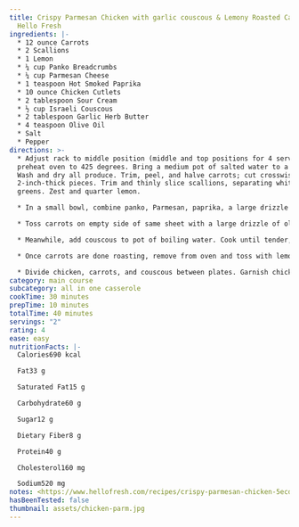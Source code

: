 ```yaml
---
title: Crispy Parmesan Chicken with garlic couscous & Lemony Roasted Carrots
  Hello Fresh
ingredients: |-
  * 12 ounce Carrots
  * 2 Scallions
  * 1 Lemon
  * ¼ cup Panko Breadcrumbs
  * ¼ cup Parmesan Cheese
  * 1 teaspoon Hot Smoked Paprika
  * 10 ounce Chicken Cutlets
  * 2 tablespoon Sour Cream
  * ½ cup Israeli Couscous
  * 2 tablespoon Garlic Herb Butter
  * 4 teaspoon Olive Oil
  * Salt
  * Pepper
directions: >-
  * Adjust rack to middle position (middle and top positions for 4 servings) and
  preheat oven to 425 degrees. Bring a medium pot of salted water to a boil.
  Wash and dry all produce. Trim, peel, and halve carrots; cut crosswise into
  2-inch-thick pieces. Trim and thinly slice scallions, separating whites from
  greens. Zest and quarter lemon.

  * In a small bowl, combine panko, Parmesan, paprika, a large drizzle of olive oil, and a pinch of salt and pepper. Pat chicken dry with paper towels; season all over with salt and pepper. Place on one side of a baking sheet (for 4 servings, spread out across entire sheet). Spread tops of chicken with sour cream. Mound with panko mixture, pressing to adhere (no need to coat the undersides).

  * Toss carrots on empty side of same sheet with a large drizzle of olive oil, salt, and pepper. (For 4 servings, toss carrots on a second sheet.) Roast on middle rack until chicken is cooked through and carrots are browned and tender, 15-20 minutes. (For 4, roast chicken on middle rack and carrots on top rack.) Transfer chicken to a plate to rest. TIP: If carrots are done before chicken, remove from sheet and continue roasting chicken.

  * Meanwhile, add couscous to pot of boiling water. Cook until tender, 6-8 minutes. Drain thoroughly. Melt garlic herb butter in empty pot over medium heat. Add scallion whites and cook until softened, 1 minute. Return couscous to pot and stir until coated. Taste and season with salt and pepper. Turn off heat.

  * Once carrots are done roasting, remove from oven and toss with lemon zest and a squeeze of lemon juice to taste.

  * Divide chicken, carrots, and couscous between plates. Garnish chicken with scallion greens. Serve with remaining lemon wedges on the side.
category: main course
subcategory: all in one casserole
cookTime: 30 minutes
prepTime: 10 minutes
totalTime: 40 minutes
servings: "2"
rating: 4
ease: easy
nutritionFacts: |-
  Calories690 kcal

  Fat33 g

  Saturated Fat15 g

  Carbohydrate60 g

  Sugar12 g

  Dietary Fiber8 g

  Protein40 g

  Cholesterol160 mg

  Sodium520 mg
notes: <https://www.hellofresh.com/recipes/crispy-parmesan-chicken-5ecd4d891e4833321621f901>
hasBeenTested: false
thumbnail: assets/chicken-parm.jpg
---
```

